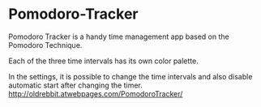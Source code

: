 # Pomodoro-Tracker

Pomodoro Tracker is a handy time management app based on the Pomodoro Technique.

Each of the three time intervals has its own color palette.

In the settings, it is possible to change the time intervals and also disable automatic start after changing the timer.
http://oldrebbit.atwebpages.com/PomodoroTracker/
